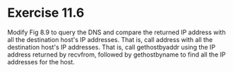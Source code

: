 # Exercise 11.6
Modify Fig 8.9 to query the DNS and compare the returned IP address with all the destination host's IP addresses. That is, call address with all the destination host's IP addresses. That is, call gethostbyaddr using the IP address returned by recvfrom, followed by gethostbyname to find all the IP addresses for the host.
